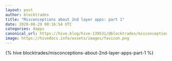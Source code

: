 ```yaml
---
layout: post
author: blocktrades
title: "Misconceptions about 2nd layer apps: part 1"
date: 2020-08-29 00:16:54 UTC
categories: dapps 
canonical_url: https://hive.blog/hive-139531/@blocktrades/misconceptions-about-2nd-layer-apps-part-1
image: https://hivedocs.info/assets/images/favicon.png
---
```

{% hive blocktrades/misconceptions-about-2nd-layer-apps-part-1 %}
